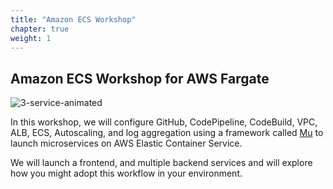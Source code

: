 ```yaml
---
title: "Amazon ECS Workshop"
chapter: true
weight: 1
---
```


## Amazon ECS Workshop for AWS Fargate

![3-service-animated](/images/3-service-animated.gif)

In this workshop, we will configure GitHub, CodePipeline, CodeBuild, VPC, ALB, ECS,
Autoscaling, and log aggregation using a framework called [Mu](https://getmu.io) to
launch microservices on AWS Elastic Container Service.

We will launch a frontend, and multiple backend services and will explore how you
might adopt this workflow in your environment.
